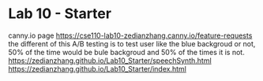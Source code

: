 # Lab 10 - Starter  
canny.io page https://cse110-lab10-zedianzhang.canny.io/feature-requests  
the different of this A/B testing is to test user like the blue backgroud or not, 50% of the time would be bule backgroud and 50% of the times it is not.  
https://zedianzhang.github.io/Lab10_Starter/speechSynth.html  
https://zedianzhang.github.io/Lab10_Starter/index.html  

